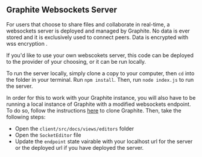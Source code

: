 ## Graphite Websockets Server

For users that choose to share files and collaborate in real-time, a websockets server is deployed and managed by Graphite. No data is ever stored and it is exclusively used to connect peers. Data is encrypted with wss encryption .

If you'd like to use your own webscokets server, this code can be deployed to the provider of your choosing, or it can be run locally.

To run the server locally, simply clone a copy to your computer, then `cd` into the folder in your terminal. Run `npm install`. Then, run `node index.js` to run the server.

In order for this to work with your Graphite instance, you will also have to be running a local instance of Graphite with a modified websockets endpoint. To do so, follow the instructions [here](https://github.com/Graphite-Docs/graphite) to clone Graphite. Then, take the following steps: 

* Open the `client/src/docs/views/editors` folder  
* Open the `SocketEditor` file  
* Update the `endpoint` state vairable with your localhost url for the server or the deployed url if you have deployed the server.   
